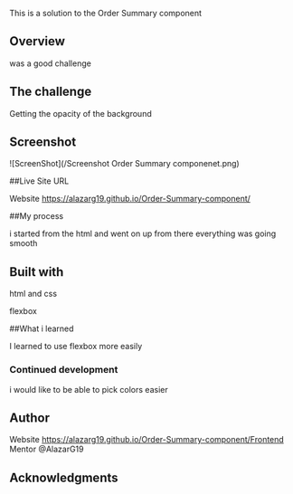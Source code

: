 This is a solution to the Order Summary component  

## Overview 

was a good challenge 

## The challenge  

Getting the opacity of the background 

## Screenshot
![ScreenShot](/Screenshot  Order Summary componenet.png)


##Live Site URL 

Website  https://alazarg19.github.io/Order-Summary-component/ 


##My process 

i started from the html and went on up from there everything was going smooth 

## Built with  

html and css 

flexbox 

  

##What i learned  

I learned to use flexbox more easily 

### Continued development 

i would like to be able to pick colors easier 

 

## Author 

 Website  https://alazarg19.github.io/Order-Summary-component/Frontend Mentor @AlazarG19 

## Acknowledgments 